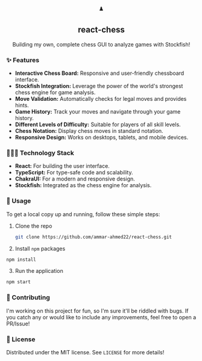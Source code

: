 <div align="center"> 
  <span>♟️</span>
  <h2>react-chess</h2>
  <p>Building my own, complete chess GUI to analyze games with Stockfish!</p>
</div>

### ✨ Features

- **Interactive Chess Board:** Responsive and user-friendly chessboard interface.
- **Stockfish Integration:** Leverage the power of the world's strongest chess engine for game analysis.
- **Move Validation:** Automatically checks for legal moves and provides hints.
- **Game History:** Track your moves and navigate through your game history.
- **Different Levels of Difficulty:** Suitable for players of all skill levels.
- **Chess Notation:** Display chess moves in standard notation.
- **Responsive Design:** Works on desktops, tablets, and mobile devices.

### 🧑🏾‍💻 Technology Stack

- **React:** For building the user interface.
- **TypeScript:** For type-safe code and scalability.
- **ChakraUI:** For a modern and responsive design.
- **Stockfish:** Integrated as the chess engine for analysis.

### 🤸 Usage

To get a local copy up and running, follow these simple steps:

1. Clone the repo
   ```bash
   git clone https://github.com/ammar-ahmed22/react-chess.git
   ```
2. Install `npm` packages
  ```bash
  npm install
  ```
3. Run the application
  ```bash
  npm start
  ```

### 🤝 Contributing
I'm working on this project for fun, so I'm sure it'll be riddled with bugs. If you catch any or would like to include any improvements, feel free to open a PR/Issue!

### 📄 License
Distributed under the MIT license. See `LICENSE` for more details!